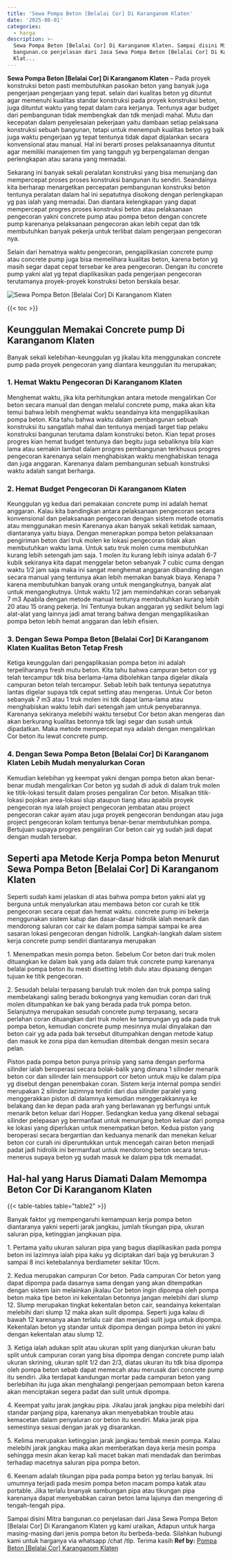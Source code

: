 ```yaml
---
title: 'Sewa Pompa Beton [Belalai Cor] Di Karanganom Klaten'
date: '2025-08-01'
categories:
  - harga
description: >-
  Sewa Pompa Beton [Belalai Cor] Di Karanganom Klaten. Sampai disini Mitra
  bangunan.co penjelasan dari Jasa Sewa Pompa Beton [Belalai Cor] Di Karanganom
  Klat...
---
```


**Sewa Pompa Beton \[Belalai Cor\] Di Karanganom Klaten** – Pada proyek konstruksi beton pasti membutuhkan pasokan beton yang banyak juga pengerjaan pengerjaan yang tepat. selain dari kualitas beton yg dituntut agar memenuhi kualitas standar konstruksi pada proyek konstruksi beton, juga dituntut waktu yang tepat dalam cara kerjanya. Tentunya agar budget dari pembangunan tidak membengkak dan tdk menjadi mahal. Mutu dan kecepatan dalam penyelesaian pekerjaan yaitu dambaan setiap pelaksana konstruksi sebuah bangunan, tetapi untuk menempuh kualitas beton yg baik juga waktu pengerjaan yg tepat tentunya tidak dapat dijalankan secara konvensional atau manual. Hal ini berarti proses pelaksanaannya dituntut agar memiliki manajemen tim yang tangguh yg berpengalaman dengan perlengkapan atau sarana yang memadai.

Sekarang ini banyak sekali peralatan konstruksi yang bisa menunjang dan mempercepat proses proses konstruksi bangunan itu sendiri. Seandainya kita berharap menargetkan percepatan pembangunan konstruksi beton tentunya peralatan dalam hal ini sepatutnya disokong dengan perlengkapan yg pas ialah yang memadai. Dan diantara kelengkapan yang dapat mempercepat progres proses konstruksi beton atau pelaksanaan pengecoran yakni concrete pump atau pompa beton dengan concrete pump karenanya pelaksanaan pengecoran akan lebih cepat dan tdk membutuhkan banyak pekerja untuk terlibat dalam pengerjaan pengecoran nya.

Selain dari hematnya waktu pengecoran, pengaplikasian concrete pump atau concrete pump juga bisa memelihara kualitas beton, karena beton yg masih segar dapat cepat tersebar ke area pengecoran. Dengan itu concrete pump yakni alat yg tepat diaplikasikan pada pengerjaan pengecoran terutamanya proyek-proyek konstruksi beton berskala besar.

![Sewa Pompa Beton [Belalai Cor] Di Karanganom Klaten](/images/sewa-concrete-pump-10.png)

{{< toc >}}

## Keunggulan Memakai Concrete pump Di Karanganom Klaten

Banyak sekali kelebihan-keunggulan yg jikalau kita menggunakan concrete pump pada proyek pengecoran yang diantara keunggulan itu merupakan;

### 1\. Hemat Waktu Pengecoran Di Karanganom Klaten

Menghemat waktu, jika kita perhitungkan antara metode mengalirkan Cor beton secara manual dan dengan melalui concrete pump, maka akan kita temui bahwa lebih menghemat waktu seandainya kita mengaplikasikan pompa beton. Kita tahu bahwa waktu dalam pembangunan sebuah konstruksi itu sangatlah mahal dan tentunya menjadi target tiap pelaku konstruksi bangunan terutama dalam konstruksi beton. Kian tepat proses progres kian hemat budget tentunya dan begitu juga sebaliknya bila kian lama atau semakin lambat dalam progres pembangunan terkhusus progres pengecoran karenanya selain menghabiskan waktu menghabiskan tenaga dan juga anggaran. Karenanya dalam pembangunan sebuah konstruksi waktu adalah sangat berharga.

### 2\. Hemat Budget Pengecoran Di Karanganom Klaten

Keunggulan yg kedua dari pemakaian concrete pump ini adalah hemat anggaran. Kalau kita bandingkan antara pelaksanaan pengecoran secara konvensional dan pelaksanaan pengecoran dengan sistem metode otomatis atau menggunakan mesin Karenanya akan banyak sekali ketidak samaan, diantaranya yaitu biaya. Dengan menerapkan pompa beton pelaksanaan pengiriman beton dari truk molen ke lokasi pengecoran tidak akan membutuhkan waktu lama. Untuk satu truk molen cuma membutuhkan kurang lebih setengah jam saja. 1 molen itu kurang lebih isinya adalah 6-7 kubik sekiranya kita dapat menggelar beton sebanyak 7 cubic cuma dengan waktu 1/2 jam saja maka ini sangat menghemat anggaran dibanding dengan secara manual yang tentunya akan lebih memakan banyak biaya. Kenapa ? karena membutuhkan banyak orang untuk mengangkutnya, banyak alat untuk mengangkutnya. Untuk waktu 1/2 jam memindahkan coran sebanyak 7 m3 Apabila dengan metode manual tentunya membutuhkan kurang lebih 20 atau 15 orang pekerja. Ini Tentunya bukan anggaran yg sedikit belum lagi alat-alat yang lainnya jadi amat terang bahwa dengan mengaplikasikan pompa beton lebih hemat anggaran dan lebih efisien.

### 3\. Dengan Sewa Pompa Beton \[Belalai Cor\] Di Karanganom Klaten Kualitas Beton Tetap Fresh

Ketiga keunggulan dari pengaplikasian pompa beton ini adalah terpeliharanya fresh mutu beton. Kita tahu bahwa campuran beton cor yg telah tercampur tdk bisa berlama-lama dibolehkan tanpa digelar dikala campuran beton telah tercampur. Sebab lebih baik tentunya sepatutnya lantas digelar supaya tdk cepat setting atau mengeras. Untuk Cor beton sebanyak 7 m3 atau 1 truk molen ini tdk dapat lama-lama atau menghabiskan waktu lebih dari setengah jam untuk penyebarannya. Karenanya sekiranya melebihi waktu tersebut Cor beton akan mengeras dan akan berkurang kualitas betonnya tdk lagi segar dan susah untuk dipadatkan. Maka metode mempercepat nya adalah dengan mengalirkan Cor beton itu lewat concrete pump.

### 4\. Dengan Sewa Pompa Beton \[Belalai Cor\] Di Karanganom Klaten Lebih Mudah menyalurkan Coran

Kemudian kelebihan yg keempat yakni dengan pompa beton akan benar-benar mudah mengalirkan Cor beton yg sudah di aduk di dalam truk molen ke titik-lokasi tersulit dalam proses pengaliran Cor beton. Misalkan titik-lokasi pojokan area-lokasi slup ataupun tiang atau apabila proyek pengecoran nya ialah project pengecoran jembatan atau project pengecoran cakar ayam atau juga proyek pengecoran bendungan atau juga project pengecoran kolam tentunya benar-benar membutuhkan pompa. Bertujuan supaya progres pengaliran Cor beton cair yg sudah jadi dapat dengan mudah tersebar.

## Seperti apa Metode Kerja Pompa beton Menurut Sewa Pompa Beton \[Belalai Cor\] Di Karanganom Klaten

Seperti sudah kami jelaskan di atas bahwa pompa beton yakni alat yg berguna untuk menyalurkan atau membawa beton cor curah ke titik pengecoran secara cepat dan hemat waktu. concrete pump ini bekerja menggunakan sistem katup dan dasar-dasar hidrolik ialah menarik dan mendorong saluran cor cair ke dalam pompa sampai sampai ke area sasaran lokasi pengecoran dengan hidrolik. Langkah-langkah dalam sistem kerja concrete pump sendiri diantaranya merupakan

1\. Menempatkan mesin pompa beton. Sebelum Cor beton dari truk molen dituangkan ke dalam bak yang ada dalam truk concrete pump karenanya belalai pompa beton itu mesti disetting lebih dulu atau dipasang dengan tujuan ke titik pengecoran.

2\. Sesudah belalai terpasang barulah truk molen dan truk pompa saling membelakangi saling beradu bokongnya yang kemudian coran dari truk molen ditumpahkan ke bak yang berada pada truk pompa beton. Selanjutnya merupakan sesudah concrete pump terpasang, secara perlahan coran dituangkan dari truk molen ke tampungan yg ada pada truk pompa beton, kemudian concrete pump mesinnya mulai dinyalakan dan beton cair yg ada pada bak tersebut ditumpahkan dengan metode katup dan masuk ke zona pipa dan kemudian ditembak dengan mesin secara pelan.

Piston pada pompa beton punya prinsip yang sama dengan performa silinder ialah beroperasi secara bolak-balik yang dimana 1 silinder menarik beton cor dan silinder lain mensupport cor beton untuk maju ke dalam pipa yg disebut dengan penembakan coran. Sistem kerja internal pompa sendiri merupakan 2 silinder lazimnya terdiri dari dua silinder paralel yang menggerakkan piston di dalamnya kemudian menggerakkannya ke belakang dan ke depan pada arah yang berlawanan yg berfungsi untuk menarik beton keluar dari Hopper. Sedangkan kedua yang dikenal sebagai silinder pelepasan yg bermanfaat untuk menunjang beton keluar dari pompa ke lokasi yang diperlukan untuk menempatkan beton. Kedua piston yang beroperasi secara bergantian dan keduanya menarik dan menekan keluar beton cor curah ini diperuntukkan untuk mencegah cairan beton menjadi padat jadi hidrolik ini bermanfaat untuk mendorong beton secara terus-menerus supaya beton yg sudah masuk ke dalam pipa tdk memadat.

## Hal-hal yang Harus Diamati Dalam Memompa Beton Cor Di Karanganom Klaten

{{< table-tables table="table2" >}}

Banyak faktor yg mempengaruhi kemampuan kerja pompa beton diantaranya yakni seperti jarak jangkau, jumlah tikungan pipa, ukuran saluran pipa, ketinggian jangkauan pipa.

1\. Pertama yaitu ukuran saluran pipa yang bagus diaplikasikan pada pompa beton ini lazimnya ialah pipa kaku yg diciptakan dari baja yg berukuran 3 sampai 8 inci ketebalannya berdiameter sekitar 10cm.

2\. Kedua merupakan campuran Cor beton. Pada campuran Cor beton yang dapat dipompa pada dasarnya sama dengan yang akan ditempatkan dengan sistem lain melainkan jikalau Cor beton ingin dipompa oleh pompa beton maka tipe beton ini kekentalan betonnya jangan melebihi dari slump 12. Slump merupakan tingkat kekentalan beton cair, seandainya kekentalan melebihi dari slump 12 maka akan sulit dipompa. Seperti juga kalau di bawah 12 karenanya akan terlalu cair dan menjadi sulit juga untuk dipompa. Kekentalan beton yg standar untuk dipompa dengan pompa beton ini yakni dengan kekentalan atau slump 12.

3\. Ketiga ialah adukan split atau ukuran split yang dianjurkan ukuran batu split untuk campuran coran yang bisa dipompa dengan concrete pump ialah ukuran skrining, ukuran split 1/2 dan 2/3, diatas ukuran itu tdk bisa dipompa oleh pompa beton sebab dapat memecah atau merusak dari concrete pump itu sendiri. Jika terdapat kandungan mortar pada campuran beton yang berlebihan itu juga akan menghalangi pengerjaan pemompaan beton karena akan menciptakan segera padat dan sulit untuk dipompa.

4\. Keempat yaitu jarak jangkau pipa. Jikalau jarak jangkau pipa melebihi dari standar panjang pipa, karenanya akan menyebabkan trouble atau kemacetan dalam penyaluran cor beton itu sendiri. Maka jarak pipa semestinya sesuai dengan jarak yg disarankan.

5\. Kelima merupakan ketinggian jarak jangkau tembak mesin pompa. Kalau melebihi jarak jangkau maka akan memberatkan daya kerja mesin pompa sehingga mesin akan kerap kali macet bakan mati mendadak dan berimbas terhadap macetnya saluran pipa pompa beton.

6\. Keenam adalah tikungan pipa pada pompa beton yg terlau banyak. Ini umumnya terjadi pada mesim pompa beton macam pompa katak atau portable. Jika terlalu bnanyak sambungan pipa atau tikungan pipa karenanya dapat menyebabkan cairan beton lama lajunya dan mengering di tengah-tengah pipa.

Sampai disini Mitra bangunan.co penjelasan dari Jasa Sewa Pompa Beton \[Belalai Cor\] Di Karanganom Klaten yg kami uraikan, Adapun untuk harga masing-masing dari jenis pompa beton itu berbeda-beda. Silahkan hubungi kami untuk harganya via whatsapp /chat /tlp. Terima kasih
**Ref by:** [Pompa Beton [Belalai Cor] Karanganom Klaten](https://id.wikipedia.org/wiki/Pompa)
